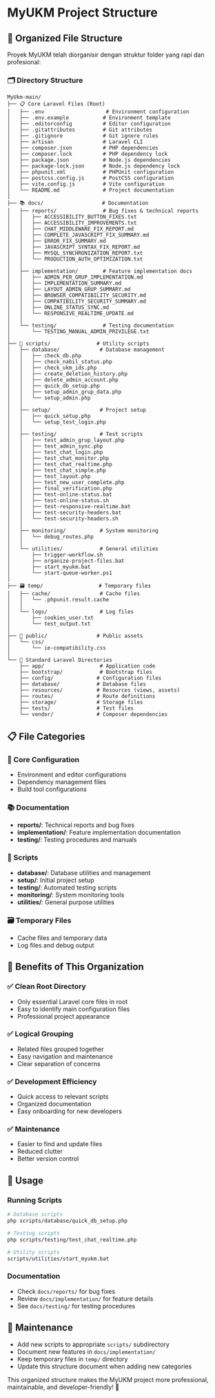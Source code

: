 # MyUKM Project Structure

## 📁 Organized File Structure

Proyek MyUKM telah diorganisir dengan struktur folder yang rapi dan profesional:

### 🗂️ Directory Structure

```
MyUkm-main/
├── 📋 Core Laravel Files (Root)
│   ├── .env                    # Environment configuration
│   ├── .env.example           # Environment template
│   ├── .editorconfig          # Editor configuration
│   ├── .gitattributes         # Git attributes
│   ├── .gitignore             # Git ignore rules
│   ├── artisan                # Laravel CLI
│   ├── composer.json          # PHP dependencies
│   ├── composer.lock          # PHP dependency lock
│   ├── package.json           # Node.js dependencies
│   ├── package-lock.json      # Node.js dependency lock
│   ├── phpunit.xml            # PHPUnit configuration
│   ├── postcss.config.js      # PostCSS configuration
│   ├── vite.config.js         # Vite configuration
│   └── README.md              # Project documentation
│
├── 📚 docs/                   # Documentation
│   ├── reports/               # Bug fixes & technical reports
│   │   ├── ACCESSIBILITY_BUTTON_FIXES.txt
│   │   ├── ACCESSIBILITY_IMPROVEMENTS.txt
│   │   ├── CHAT_MIDDLEWARE_FIX_REPORT.md
│   │   ├── COMPLETE_JAVASCRIPT_FIX_SUMMARY.md
│   │   ├── ERROR_FIX_SUMMARY.md
│   │   ├── JAVASCRIPT_SYNTAX_FIX_REPORT.md
│   │   ├── MYSQL_SYNCHRONIZATION_REPORT.txt
│   │   └── PRODUCTION_AUTH_OPTIMIZATION.txt
│   │
│   ├── implementation/        # Feature implementation docs
│   │   ├── ADMIN_PER_GRUP_IMPLEMENTATION.md
│   │   ├── IMPLEMENTATION_SUMMARY.md
│   │   ├── LAYOUT_ADMIN_GRUP_SUMMARY.md
│   │   ├── BROWSER_COMPATIBILITY_SECURITY.md
│   │   ├── COMPATIBILITY_SECURITY_SUMMARY.md
│   │   ├── ONLINE_STATUS_SYNC.md
│   │   └── RESPONSIVE_REALTIME_UPDATE.md
│   │
│   └── testing/               # Testing documentation
│       └── TESTING_MANUAL_ADMIN_PRIVILEGE.txt
│
├── 🔧 scripts/               # Utility scripts
│   ├── database/             # Database management
│   │   ├── check_db.php
│   │   ├── check_nabil_status.php
│   │   ├── check_ukm_ids.php
│   │   ├── create_deletion_history.php
│   │   ├── delete_admin_account.php
│   │   ├── quick_db_setup.php
│   │   ├── setup_admin_grup_data.php
│   │   └── setup_admin.php
│   │
│   ├── setup/                # Project setup
│   │   ├── quick_setup.php
│   │   └── setup_test_login.php
│   │
│   ├── testing/              # Test scripts
│   │   ├── test_admin_grup_layout.php
│   │   ├── test_admin_sync.php
│   │   ├── test_chat_login.php
│   │   ├── test_chat_monitor.php
│   │   ├── test_chat_realtime.php
│   │   ├── test_chat_simple.php
│   │   ├── test_layout.php
│   │   ├── test_new_user_complete.php
│   │   ├── final_verification.php
│   │   ├── test-online-status.bat
│   │   ├── test-online-status.sh
│   │   ├── test-responsive-realtime.bat
│   │   ├── test-security-headers.bat
│   │   └── test-security-headers.sh
│   │
│   ├── monitoring/           # System monitoring
│   │   └── debug_routes.php
│   │
│   └── utilities/            # General utilities
│       ├── trigger-workflow.sh
│       ├── organize-project-files.bat
│       ├── start_myukm.bat
│       └── start-queue-worker.ps1
│
├── 🗃️ temp/                  # Temporary files
│   ├── cache/                # Cache files
│   │   └── .phpunit.result.cache
│   │
│   └── logs/                 # Log files
│       ├── cookies_user.txt
│       └── test_output.txt
│
├── 🎨 public/                # Public assets
│   └── css/
│       └── ie-compatibility.css
│
└── 📱 Standard Laravel Directories
    ├── app/                  # Application code
    ├── bootstrap/            # Bootstrap files
    ├── config/              # Configuration files
    ├── database/            # Database files
    ├── resources/           # Resources (views, assets)
    ├── routes/              # Route definitions
    ├── storage/             # Storage files
    ├── tests/               # Test files
    └── vendor/              # Composer dependencies
```

## 📋 File Categories

### 🔧 Core Configuration
- Environment and editor configurations
- Dependency management files
- Build tool configurations

### 📚 Documentation
- **reports/**: Technical reports and bug fixes
- **implementation/**: Feature implementation documentation
- **testing/**: Testing procedures and manuals

### 🔧 Scripts
- **database/**: Database utilities and management
- **setup/**: Initial project setup
- **testing/**: Automated testing scripts
- **monitoring/**: System monitoring tools
- **utilities/**: General purpose utilities

### 🗃️ Temporary Files
- Cache files and temporary data
- Log files and debug output

## 🎯 Benefits of This Organization

### ✅ **Clean Root Directory**
- Only essential Laravel core files in root
- Easy to identify main configuration files
- Professional project appearance

### ✅ **Logical Grouping**
- Related files grouped together
- Easy navigation and maintenance
- Clear separation of concerns

### ✅ **Development Efficiency**
- Quick access to relevant scripts
- Organized documentation
- Easy onboarding for new developers

### ✅ **Maintenance**
- Easier to find and update files
- Reduced clutter
- Better version control

## 🚀 Usage

### Running Scripts
```bash
# Database scripts
php scripts/database/quick_db_setup.php

# Testing scripts
php scripts/testing/test_chat_realtime.php

# Utility scripts
scripts/utilities/start_myukm.bat
```

### Documentation
- Check `docs/reports/` for bug fixes
- Review `docs/implementation/` for feature details
- See `docs/testing/` for testing procedures

## 📝 Maintenance

- Add new scripts to appropriate `scripts/` subdirectory
- Document new features in `docs/implementation/`
- Keep temporary files in `temp/` directory
- Update this structure document when adding new categories

This organized structure makes the MyUKM project more professional, maintainable, and developer-friendly! 🎉
